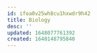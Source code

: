 ```yaml
---
id: ifoa0v25wh8cu1hxwdr9h42
title: Biology
desc: ''
updated: 1648077761392
created: 1640148795840
---
```


